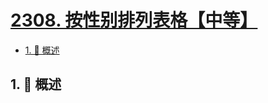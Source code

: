 # [2308. 按性别排列表格【中等】](https://github.com/tnotesjs/TNotes.leetcode/tree/main/notes/2308.%20%E6%8C%89%E6%80%A7%E5%88%AB%E6%8E%92%E5%88%97%E8%A1%A8%E6%A0%BC%E3%80%90%E4%B8%AD%E7%AD%89%E3%80%91)

<!-- region:toc -->

- [1. 📝 概述](#1--概述)

<!-- endregion:toc -->

## 1. 📝 概述
